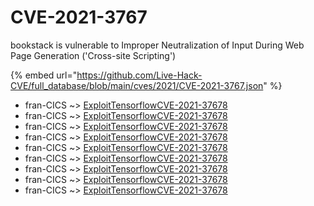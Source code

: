 # CVE-2021-3767

bookstack is vulnerable to Improper Neutralization of Input During Web Page Generation ('Cross-site Scripting')

{% embed url="https://github.com/Live-Hack-CVE/full_database/blob/main/cves/2021/CVE-2021-3767.json" %}


* fran-CICS ~> [ExploitTensorflowCVE-2021-37678](https://www.alice-snow.ru/2021/database/cve-2021-3767/exploittensorflowcve-2021-37678-fran-cics)
* fran-CICS ~> [ExploitTensorflowCVE-2021-37678](https://www.alice-snow.ru/2021/database/cve-2021-3767/exploittensorflowcve-2021-37678-fran-cics)
* fran-CICS ~> [ExploitTensorflowCVE-2021-37678](https://www.alice-snow.ru/2021/database/cve-2021-3767/exploittensorflowcve-2021-37678-fran-cics)
* fran-CICS ~> [ExploitTensorflowCVE-2021-37678](https://www.alice-snow.ru/2021/database/cve-2021-3767/exploittensorflowcve-2021-37678-fran-cics)
* fran-CICS ~> [ExploitTensorflowCVE-2021-37678](https://www.alice-snow.ru/2021/database/cve-2021-3767/exploittensorflowcve-2021-37678-fran-cics)
* fran-CICS ~> [ExploitTensorflowCVE-2021-37678](https://www.alice-snow.ru/2021/database/cve-2021-3767/exploittensorflowcve-2021-37678-fran-cics)
* fran-CICS ~> [ExploitTensorflowCVE-2021-37678](https://www.alice-snow.ru/2021/database/cve-2021-3767/exploittensorflowcve-2021-37678-fran-cics)
* fran-CICS ~> [ExploitTensorflowCVE-2021-37678](https://www.alice-snow.ru/2021/database/cve-2021-3767/exploittensorflowcve-2021-37678-fran-cics)
* fran-CICS ~> [ExploitTensorflowCVE-2021-37678](https://www.alice-snow.ru/2021/database/cve-2021-3767/exploittensorflowcve-2021-37678-fran-cics)